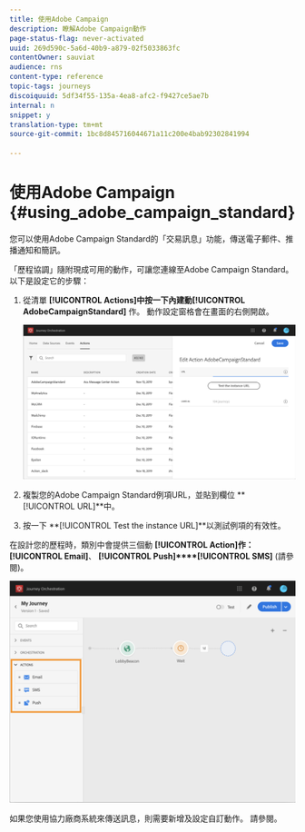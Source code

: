 ```yaml
---
title: 使用Adobe Campaign
description: 瞭解Adobe Campaign動作
page-status-flag: never-activated
uuid: 269d590c-5a6d-40b9-a879-02f5033863fc
contentOwner: sauviat
audience: rns
content-type: reference
topic-tags: journeys
discoiquuid: 5df34f55-135a-4ea8-afc2-f9427ce5ae7b
internal: n
snippet: y
translation-type: tm+mt
source-git-commit: 1bc8d845716044671a11c200e4bab92302841994

---
```



# 使用Adobe Campaign {#using_adobe_campaign_standard}

您可以使用Adobe Campaign Standard的「交易訊息」功能，傳送電子郵件、推播通知和簡訊。

「歷程協調」隨附現成可用的動作，可讓您連線至Adobe Campaign Standard。 以下是設定它的步驟：

1. 從清單 **[!UICONTROL Actions]**中按一下內建動**[!UICONTROL AdobeCampaignStandard]** 作。 動作設定窗格會在畫面的右側開啟。

   ![](../assets/actioncampaign.png)

1. 複製您的Adobe Campaign Standard例項URL，並貼到欄位 **[!UICONTROL URL]**中。

1. 按一下 **[!UICONTROL Test the instance URL]**以測試例項的有效性。

在設計您的歷程時，類別中會提供三個動 **[!UICONTROL Action]**作：**[!UICONTROL Email]**、 **[!UICONTROL Push]****[!UICONTROL SMS]** (請參 [](../building-journeys/using-adobe-campaign-actions.md)閱)。

![](../assets/journey58.png)

如果您使用協力廠商系統來傳送訊息，則需要新增及設定自訂動作。 請參閱[](../action/about-custom-action-configuration.md)。
